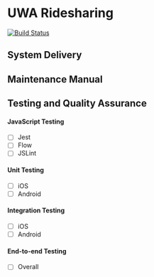 # UWA Ridesharing

[![Build Status](https://travis-ci.com/Alastairm/uwaridesharing.svg?token=XGwGTPm6FkxH4vSu25VC&branch=master)](https://travis-ci.com/Alastairm/uwaridesharing)

## System Delivery 

## Maintenance Manual

## Testing and Quality Assurance

#### JavaScript Testing
- [ ] Jest
- [ ] Flow
- [ ] JSLint

#### Unit Testing
- [ ] iOS
- [ ] Android

#### Integration Testing
- [ ] iOS
- [ ] Android

#### End-to-end Testing
- [ ] Overall
